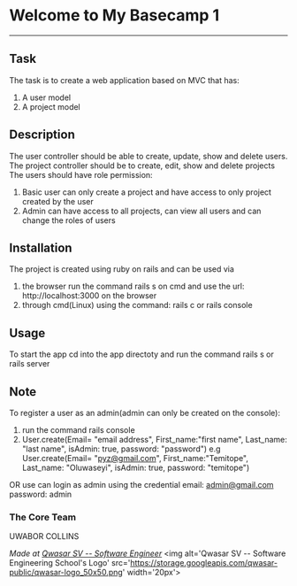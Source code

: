 # Welcome to My Basecamp 1
***

## Task
The task is to create a web application based on MVC that has:
1. A user model
2. A project model

## Description
The user controller should be able to create, update, show and delete users.
The project controller should be to create, edit, show and delete projects
The users should have role permission:
1. Basic user can only create a project and have access to only project created by the user
2. Admin can have access to all projects, can view all users and can change the roles of users

## Installation
The project is created using ruby on rails and can be used via
1. the browser run the command rails s on cmd and use the url: http://localhost:3000 on the browser
2. through cmd(Linux) using the command: rails c or rails console

## Usage
To start the app cd into the app directoty and run the command rails s or rails server

## Note
To register a user as an admin(admin can only be created on the console):
1. run the command rails console
2. User.create(Email= "email address", First_name:"first name", Last_name: "last name", isAdmin: true, password: "password") e.g
User.create(Email= "pyz@gmail.com", First_name:"Temitope", Last_name: "Oluwaseyi", isAdmin: true, password: "temitope")

OR use can login as admin using the credential
email: admin@gmail.com
password: admin

### The Core Team
UWABOR COLLINS


<span><i>Made at <a href='https://qwasar.io'>Qwasar SV -- Software Engineer</a></i></span>
<span><img alt='Qwasar SV -- Software Engineering School's Logo' src='https://storage.googleapis.com/qwasar-public/qwasar-logo_50x50.png' width='20px'></span>
